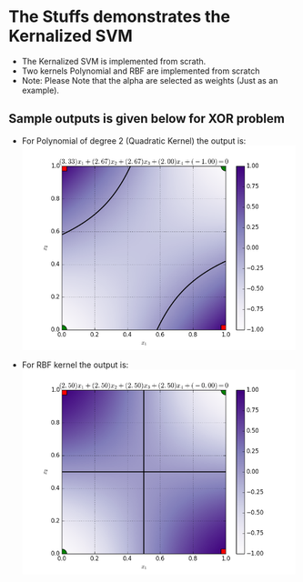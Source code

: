 # The Stuffs demonstrates the Kernalized SVM
* The Kernalized SVM is implemented from scrath.
* Two kernels Polynomial and RBF are implemented from scratch
* Note: Please Note that the alpha are selected as weights (Just as an example).

## Sample outputs is given below for XOR problem

- For Polynomial of degree 2 (Quadratic Kernel) the output is:
 ![alt tag]( https://github.com/Bismillah-Jan/Kernalized-SVM/blob/master/poly.png?raw=true)

- For RBF kernel the output is:
 ![alt tag](https://github.com/Bismillah-Jan/Kernalized-SVM/blob/master/rbf.png?raw=true)
